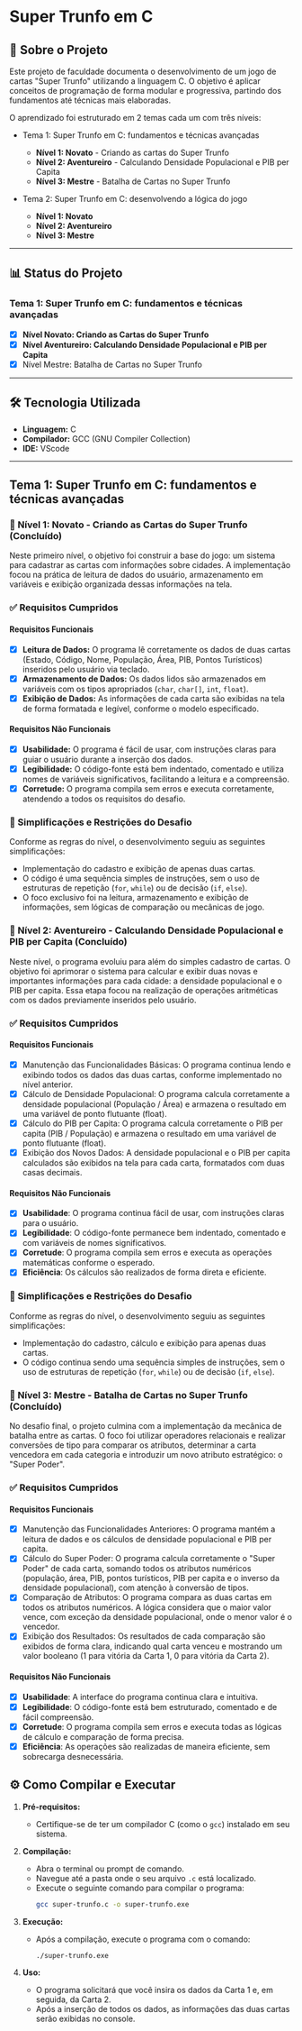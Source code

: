 # Super Trunfo em C

## 📖 Sobre o Projeto

Este projeto de faculdade documenta o desenvolvimento de um jogo de cartas "Super Trunfo" utilizando a linguagem C. O objetivo é aplicar conceitos de programação de forma modular e progressiva, partindo dos fundamentos até técnicas mais elaboradas.

O aprendizado foi estruturado em 2 temas cada um com três níveis:

* Tema 1: Super Trunfo em C: fundamentos e técnicas avançadas
  * **Nível 1: Novato** - Criando as cartas do Super Trunfo
  * **Nível 2: Aventureiro** - Calculando Densidade Populacional e PIB per Capita
  * **Nível 3: Mestre** - Batalha de Cartas no Super Trunfo

 * Tema 2: Super Trunfo em C: desenvolvendo a lógica do jogo
    * **Nível 1: Novato** 
    * **Nível 2: Aventureiro** 
    * **Nível 3: Mestre** 

---

## 📊 Status do Projeto

### Tema 1: Super Trunfo em C: fundamentos e técnicas avançadas
  * [x] **Nível Novato: Criando as Cartas do Super Trunfo**
  * [x] **Nível Aventureiro: Calculando Densidade Populacional e PIB per Capita**
  * [x] Nível Mestre: Batalha de Cartas no Super Trunfo

---

## 🛠️ Tecnologia Utilizada

* **Linguagem:** C
* **Compilador:** GCC (GNU Compiler Collection)
* **IDE:** VScode

---
## Tema 1: Super Trunfo em C: fundamentos e técnicas avançadas
### 🚀 Nível 1: Novato - Criando as Cartas do Super Trunfo (Concluído)

Neste primeiro nível, o objetivo foi construir a base do jogo: um sistema para cadastrar as cartas com informações sobre cidades. A implementação focou na prática de leitura de dados do usuário, armazenamento em variáveis e exibição organizada dessas informações na tela.

### ✅ Requisitos Cumpridos

#### Requisitos Funcionais

* [x] **Leitura de Dados:** O programa lê corretamente os dados de duas cartas (Estado, Código, Nome, População, Área, PIB, Pontos Turísticos) inseridos pelo usuário via teclado.
* [x] **Armazenamento de Dados:** Os dados lidos são armazenados em variáveis com os tipos apropriados (`char`, `char[]`, `int`, `float`).
* [x] **Exibição de Dados:** As informações de cada carta são exibidas na tela de forma formatada e legível, conforme o modelo especificado.

#### Requisitos Não Funcionais

* [x] **Usabilidade:** O programa é fácil de usar, com instruções claras para guiar o usuário durante a inserção dos dados.
* [x] **Legibilidade:** O código-fonte está bem indentado, comentado e utiliza nomes de variáveis significativos, facilitando a leitura e a compreensão.
* [x] **Corretude:** O programa compila sem erros e executa corretamente, atendendo a todos os requisitos do desafio.

### 📜 Simplificações e Restrições do Desafio

Conforme as regras do nível, o desenvolvimento seguiu as seguintes simplificações:

* Implementação do cadastro e exibição de apenas duas cartas.
* O código é uma sequência simples de instruções, sem o uso de estruturas de repetição (`for`, `while`) ou de decisão (`if`, `else`).
* O foco exclusivo foi na leitura, armazenamento e exibição de informações, sem lógicas de comparação ou mecânicas de jogo.

### 🚀 Nível 2: Aventureiro - Calculando Densidade Populacional e PIB per Capita (Concluído)

Neste nível, o programa evoluiu para além do simples cadastro de cartas. O objetivo foi aprimorar o sistema para calcular e exibir duas novas e importantes informações para cada cidade: a densidade populacional e o PIB per capita. Essa etapa focou na realização de operações aritméticas com os dados previamente inseridos pelo usuário.

### ✅ Requisitos Cumpridos

#### Requisitos Funcionais

* [x] Manutenção das Funcionalidades Básicas: O programa continua lendo e exibindo todos os dados das duas cartas, conforme implementado no nível anterior.
* [x] Cálculo de Densidade Populacional: O programa calcula corretamente a densidade populacional (População / Área) e armazena o resultado em uma variável de ponto flutuante (float).
* [x] Cálculo do PIB per Capita: O programa calcula corretamente o PIB per capita (PIB / População) e armazena o resultado em uma variável de ponto flutuante (float).
* [x] Exibição dos Novos Dados: A densidade populacional e o PIB per capita calculados são exibidos na tela para cada carta, formatados com duas casas decimais.

#### Requisitos Não Funcionais

* [x] **Usabilidade**: O programa continua fácil de usar, com instruções claras para o usuário.
* [x] **Legibilidade**: O código-fonte permanece bem indentado, comentado e com variáveis de nomes significativos.
* [x] **Corretude**: O programa compila sem erros e executa as operações matemáticas conforme o esperado.
* [x] **Eficiência**: Os cálculos são realizados de forma direta e eficiente.

### 📜 Simplificações e Restrições do Desafio

Conforme as regras do nível, o desenvolvimento seguiu as seguintes simplificações:

* Implementação do cadastro, cálculo e exibição para apenas duas cartas.
* O código continua sendo uma sequência simples de instruções, sem o uso de estruturas de repetição (`for`, `while`) ou de decisão (`if`, `else`).

### 🚀 Nível 3: Mestre - Batalha de Cartas no Super Trunfo (Concluído)

No desafio final, o projeto culmina com a implementação da mecânica de batalha entre as cartas. O foco foi utilizar operadores relacionais e realizar conversões de tipo para comparar os atributos, determinar a carta vencedora em cada categoria e introduzir um novo atributo estratégico: o "Super Poder".

### ✅ Requisitos Cumpridos

#### Requisitos Funcionais

* [x] Manutenção das Funcionalidades Anteriores: O programa mantém a leitura de dados e os cálculos de densidade populacional e PIB per capita.
* [x] Cálculo do Super Poder: O programa calcula corretamente o "Super Poder" de cada carta, somando todos os atributos numéricos (população, área, PIB, pontos turísticos, PIB per capita e o inverso da densidade populacional), com atenção à conversão de tipos.
* [x] Comparação de Atributos: O programa compara as duas cartas em todos os atributos numéricos. A lógica considera que o maior valor vence, com exceção da densidade populacional, onde o menor valor é o vencedor.
* [x] Exibição dos Resultados: Os resultados de cada comparação são exibidos de forma clara, indicando qual carta venceu e mostrando um valor booleano (1 para vitória da Carta 1, 0 para vitória da Carta 2).

#### Requisitos Não Funcionais

* [x] **Usabilidade**: A interface do programa continua clara e intuitiva.
* [x] **Legibilidade**: O código-fonte está bem estruturado, comentado e de fácil compreensão.
* [x] **Corretude**: O programa compila sem erros e executa todas as lógicas de cálculo e comparação de forma precisa.
* [x] **Eficiência**: As operações são realizadas de maneira eficiente, sem sobrecarga desnecessária.

## ⚙️ Como Compilar e Executar

1.  **Pré-requisitos:**
    * Certifique-se de ter um compilador C (como o `gcc`) instalado em seu sistema.

2.  **Compilação:**
    * Abra o terminal ou prompt de comando.
    * Navegue até a pasta onde o seu arquivo `.c` está localizado.
    * Execute o seguinte comando para compilar o programa:
        ```bash
        gcc super-trunfo.c -o super-trunfo.exe
        ```

3.  **Execução:**
    * Após a compilação, execute o programa com o comando:
        ```bash
        ./super-trunfo.exe
        ```

4.  **Uso:**
    * O programa solicitará que você insira os dados da Carta 1 e, em seguida, da Carta 2.
    * Após a inserção de todos os dados, as informações das duas cartas serão exibidas no console.

